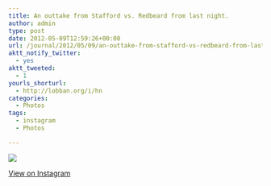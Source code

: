 ```yaml
---
title: An outtake from Stafford vs. Redbeard from last night.
author: admin
type: post
date: 2012-05-09T12:59:26+00:00
url: /journal/2012/05/09/an-outtake-from-stafford-vs-redbeard-from-last-night/
aktt_notify_twitter:
  - yes
aktt_tweeted:
  - 1
yourls_shorturl:
  - http://lobban.org/i/hn
categories:
  - Photos
tags:
  - instagram
  - Photos

---
```

![][1]

[View on Instagram][2]

 [1]: http://lobban.org/wp-content/uploads/HLIC/469437361713b8157a1ff7360eeef284.jpg
 [2]: http://instagr.am/p/KaBeAnqlkY/